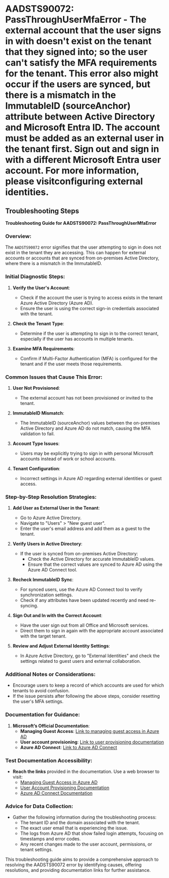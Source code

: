 # AADSTS90072: PassThroughUserMfaError - The external account that the user signs in with doesn't exist on the tenant that they signed into; so the user can't satisfy the MFA requirements for the tenant. This error also might occur if the users are synced, but there is a mismatch in the ImmutableID (sourceAnchor) attribute between Active Directory and Microsoft Entra ID. The account must be added as an external user in the tenant first. Sign out and sign in with a different Microsoft Entra user account. For more information, please visitconfiguring external identities.


## Troubleshooting Steps
**Troubleshooting Guide for AADSTS90072: PassThroughUserMfaError**

### Overview:
The `AADSTS90072` error signifies that the user attempting to sign in does not exist in the tenant they are accessing. This can happen for external accounts or accounts that are synced from on-premises Active Directory, where there is a mismatch in the ImmutableID.

### Initial Diagnostic Steps:
1. **Verify the User's Account**:
   - Check if the account the user is trying to access exists in the tenant Azure Active Directory (Azure AD).
   - Ensure the user is using the correct sign-in credentials associated with the tenant.

2. **Check the Tenant Type**:
   - Determine if the user is attempting to sign in to the correct tenant, especially if the user has accounts in multiple tenants.

3. **Examine MFA Requirements**:
   - Confirm if Multi-Factor Authentication (MFA) is configured for the tenant and if the user meets those requirements.

### Common Issues that Cause This Error:
1. **User Not Provisioned**:
   - The external account has not been provisioned or invited to the tenant.

2. **ImmutableID Mismatch**:
   - The ImmutableID (sourceAnchor) values between the on-premises Active Directory and Azure AD do not match, causing the MFA validation to fail.

3. **Account Type Issues**:
   - Users may be explicitly trying to sign in with personal Microsoft accounts instead of work or school accounts.

4. **Tenant Configuration**:
   - Incorrect settings in Azure AD regarding external identities or guest access.

### Step-by-Step Resolution Strategies:
1. **Add User as External User in the Tenant**:
   - Go to Azure Active Directory.
   - Navigate to "Users" > "New guest user".
   - Enter the user's email address and add them as a guest to the tenant.

2. **Verify Users in Active Directory**:
   - If the user is synced from on-premises Active Directory:
     - Check the Active Directory for accurate ImmutableID values.
     - Ensure that the correct values are synced to Azure AD using the Azure AD Connect tool.

3. **Recheck ImmutableID Sync**:
   - For synced users, use the Azure AD Connect tool to verify synchronization settings.
   - Check if any attributes have been updated recently and need re-syncing.

4. **Sign Out and In with the Correct Account**:
   - Have the user sign out from all Office and Microsoft services.
   - Direct them to sign in again with the appropriate account associated with the target tenant.

5. **Review and Adjust External Identity Settings**:
   - In Azure Active Directory, go to "External Identities" and check the settings related to guest users and external collaboration.

### Additional Notes or Considerations:
- Encourage users to keep a record of which accounts are used for which tenants to avoid confusion.
- If the issue persists after following the above steps, consider resetting the user's MFA settings.

### Documentation for Guidance:
1. **Microsoft’s Official Documentation**:
   - **Managing Guest Access**: [Link to managing guest access in Azure AD](https://docs.microsoft.com/en-us/azure/active-directory/b2b/manage-user-guest-access)
   - **User account provisioning**: [Link to user provisioning documentation](https://docs.microsoft.com/en-us/azure/active-directory/external-identities/what-is-external-identities)
   - **Azure AD Connect**: [Link to Azure AD Connect](https://docs.microsoft.com/en-us/azure/active-directory/hybrid/deploy/plan-connect)

### Test Documentation Accessibility:
- **Reach the links** provided in the documentation. Use a web browser to visit:
   - [Managing Guest Access in Azure AD](https://docs.microsoft.com/en-us/azure/active-directory/b2b/manage-user-guest-access)
   - [User Account Provisioning Documentation](https://docs.microsoft.com/en-us/azure/active-directory/external-identities/what-is-external-identities)
   - [Azure AD Connect Documentation](https://docs.microsoft.com/en-us/azure/active-directory/hybrid/deploy/plan-connect)

### Advice for Data Collection:
- Gather the following information during the troubleshooting process:
  - The tenant ID and the domain associated with the tenant.
  - The exact user email that is experiencing the issue.
  - The logs from Azure AD that show failed login attempts, focusing on timestamps and error codes.
  - Any recent changes made to the user account, permissions, or tenant settings.

This troubleshooting guide aims to provide a comprehensive approach to resolving the AADSTS90072 error by identifying causes, offering resolutions, and providing documentation links for further assistance.